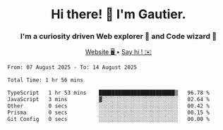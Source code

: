 <h1 align="center">Hi there! 👋 I'm Gautier.</h1>
<h3 align="center">I'm a curiosity driven Web explorer 🚀 and Code wizard 🧙</h3>

<p align="center">
  <a href="https://xisabla.github.io/">Website 🖥️ </a> •
  <a href="mailto:xisabla.dev@gmail.com">Say hi ! ✉️</a>
</p>

<!--START_SECTION:waka-->

```txt
From: 07 August 2025 - To: 14 August 2025

Total Time: 1 hr 56 mins

TypeScript   1 hr 53 mins    ████████████████████████▒   96.78 %
JavaScript   3 mins          ▓░░░░░░░░░░░░░░░░░░░░░░░░   02.64 %
Other        0 secs          ░░░░░░░░░░░░░░░░░░░░░░░░░   00.42 %
Prisma       0 secs          ░░░░░░░░░░░░░░░░░░░░░░░░░   00.15 %
Git Config   0 secs          ░░░░░░░░░░░░░░░░░░░░░░░░░   00.00 %
```

<!--END_SECTION:waka-->

